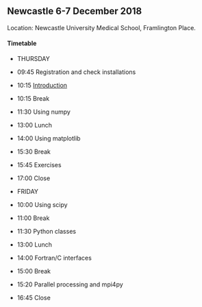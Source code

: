 
## Newcastle 6-7 December 2018

Location: Newcastle University Medical School, Framlington Place.


#### Timetable

*  THURSDAY
  * 09:45 Registration and check installations
  * 10:15 [Introduction](./lectures/user-intro/intro.ipynb)
  * 10:15 Break
  * 11:30 Using numpy
  * 13:00 Lunch

  * 14:00 Using matplotlib
  * 15:30 Break
  * 15:45 Exercises
  * 17:00 Close

*   FRIDAY
  * 10:00 Using scipy
  * 11:00 Break
  * 11:30 Python classes
  * 13:00 Lunch

  * 14:00 Fortran/C interfaces
  * 15:00 Break
  * 15:20 Parallel processing and mpi4py
  * 16:45 Close

